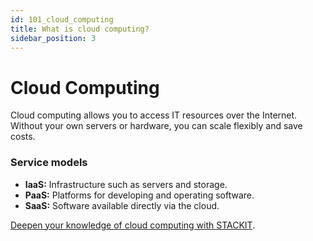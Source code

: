 ```yaml
---
id: 101_cloud_computing
title: What is cloud computing?
sidebar_position: 3
---
```


# Cloud Computing

Cloud computing allows you to access IT resources over the Internet. Without your own servers or hardware, you can scale flexibly and save costs.

### Service models
- **IaaS:** Infrastructure such as servers and storage.
- **PaaS:** Platforms for developing and operating software.
- **SaaS:** Software available directly via the cloud.

[Deepen your knowledge of cloud computing with STACKIT](https://stackit.de/cloud).